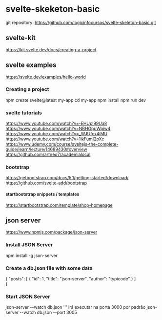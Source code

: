 # svelte-skeketon-basic
git repository: https://github.com/logicinfocursos/svelte-skeleton-basic.git


## svelte-kit
https://kit.svelte.dev/docs/creating-a-project

## svelte examples
https://svelte.dev/examples/hello-world

### Creating a project
npm create svelte@latest my-app
cd my-app
npm install
npm run dev

### svelte tutorials
https://www.youtube.com/watch?v=-EHUpl99Ua8
https://www.youtube.com/watch?v=NBHGpuWpiw4
https://www.youtube.com/watch?v=_WJUfcx4iMU
https://www.youtube.com/watch?v=1ikFumI2pXc
https://www.udemy.com/course/sveltejs-the-complete-guide/learn/lecture/14689430#overview
https://github.com/artneo7/academialocal

### bootstrap
https://getbootstrap.com/docs/5.1/getting-started/download/
https://github.com/svelte-add/bootstrap

#### startbootstrap snippets / templates
https://startbootstrap.com/template/shop-homepage

## json server
https://www.npmjs.com/package/json-server

### Install JSON Server
npm install -g json-server

### Create a db.json file with some data
{
  "posts": [
    { "id": 1, "title": "json-server", "author": "typicode" }
  ]  
}

### Start JSON Server
json-server --watch db.json ''' irá executar na porta 3000 por padrão
json-server --watch db.json --port 3005